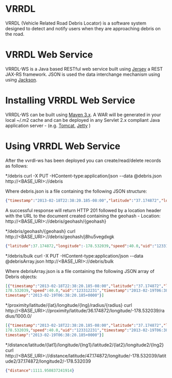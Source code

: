 VRRDL
=================
VRRDL (Vehicle Related Road Debris Locator) is a software system designed to detect and notify users when they are approaching debris on the road.

VRRDL Web Service
=================
VRRDL-WS is a Java based RESTful web service built using [Jersey](http://jersey.java.net) a REST JAX-RS framework. JSON is used the data interchange mechanism using using [Jackson](http://jackson.codehaus.org).


Installing VRRDL Web Service
============================
VRRDL-WS can be built using [Maven 3.x](http://maven.apache.org). A WAR will be generated in your local ~/.m2 cache and can be deployed in any Servlet 2.x compliant Java application server - (e.g. [Tomcat](http://tomcat.apache.org), [Jetty](http://jetty.codehaus.org) )

Using VRRDL Web Service
=======================
After the vvrdl-ws has been deployed you can create/read/delete records as follows: 

*/debris
curl -X PUT -HContent-type:application/json --data @debris.json http://<BASE_URI>:<PORT>/<CONTEXT-NAME>/debris

Where debris.json is a file containing the following JSON structure: 
```json
{"timestamp":"2013-02-18T22:38:20.185-08:00","latitude":"37.174872","longitude":"-178.532039","speed":"40.0","uid":"1234ABCD"}
```
A successful response will return HTTP 201 followed by a location header with the URL to the document created containing the geohash - 
Location: http://<BASE_URI>:<PORT>/<CONTEXT-NAME>/debris/geohash/{geohash}

*/debris/geohash/{geohash}
curl http://<BASE_URI>:<PORT>/<CONTEXT-NAME>/debris/geohash/j8hu5vegdxgk
```json
{"latitude":37.174872,"longitude":-178.532039,"speed":40.0,"uid":"123312231","timestamp":"2013-02-19T06:38:20.185+0000"}
```

*/debris/bulk
curl -X PUT -HContent-type:application/json --data @debrisArray.json http://<BASE_URI>:<PORT>/<CONTEXT-NAME>/debris/bulk

Where debrisArray.json is a file containing the following JSON array of Debris objects: 
```json
[{"timestamp":"2013-02-18T22:38:20.185-08:00","latitude":"37.174872","longitude":"-178.532039","speed":"40.0","uid":"123312231"},{"latitude":39.174872,"longitude":-
178.532039,"speed":40.0,"uid":"123312231","timestamp":"2013-02-19T06:38:20.185+0000"},{"latitude":39.174872,"longitude":-178.532039,"speed":40.0,"uid":"123312231","
timestamp":"2013-02-19T06:38:20.185+0000"}]
```

*/proximity/latitude/{lat}/longitude/{lng}/radius/{radius}
curl http://<BASE_URI>:<PORT>/<CONTEXT-NAME>/proximity/latitude/36.174872/longitude/-178.532039/radius/1000.0/
```json
[{"timestamp":"2013-02-18T22:38:20.185-08:00","latitude":"37.174872","longitude":"-178.532039","speed":"40.0","uid":"123312231"},{"latitude":39.174872,"longitude":-
178.532039,"speed":40.0,"uid":"123312231","timestamp":"2013-02-19T06:38:20.185+0000"},{"latitude":39.174872,"longitude":-178.532039,"speed":40.0,"uid":"123312231","
timestamp":"2013-02-19T06:38:20.185+0000"}]
```

*/distance/latitude/{lat1}/longitude/{lng1}/latitude2/{lat2}/longitude2/{lng2}
curl http://<BASE_URI>:<PORT>/<CONTEXT-NAME>/distance/latitude/47.174872/longitude/-178.532039/latitude2/37.174872/longitude2/-178.532039

```json
{"distance":1111.950837241914}
```
